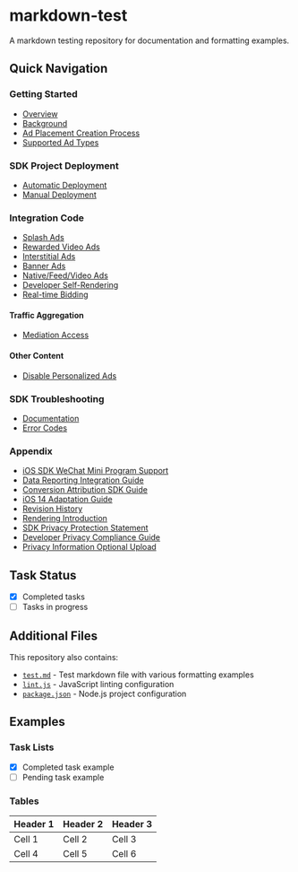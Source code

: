 # markdown-test

A markdown testing repository for documentation and formatting examples.

## Quick Navigation

### Getting Started
- [Overview](/doc/ios/guide)
- [Background](/doc/ios/guide#背景)
- [Ad Placement Creation Process](/doc/ios/guide#广告位创建流程)
- [Supported Ad Types](/doc/ios/guide#支持广告类型)

### SDK Project Deployment
- [Automatic Deployment](/doc/ios/union/union_embed)
- [Manual Deployment](/doc/ios/union/union_embed#手动部署)

### Integration Code
- [Splash Ads](/doc/ios/union/union_splash)
- [Rewarded Video Ads](/doc/ios/union/union_reward_video)
- [Interstitial Ads](/doc/ios/union/union_interstitial)
- [Banner Ads](/doc/ios/union/union_banner2_0)
- [Native/Feed/Video Ads](/doc/ios/union/union_native_express)
- [Developer Self-Rendering](/doc/ios/union/union_native2_0)
- [Real-time Bidding](/doc/ios/union/union_bidding)

#### Traffic Aggregation
- [Mediation Access](/doc/ios/union/union_mediation_access)

#### Other Content
- [Disable Personalized Ads](/doc/ios/union/union_personal_recommend)

### SDK Troubleshooting
- [Documentation](/doc/ios/union/union_debug)
- [Error Codes](/doc/ios/union/union_debug#错误码)

### Appendix
- [iOS SDK WeChat Mini Program Support](/doc/ios/union/union_miniApp)
- [Data Reporting Integration Guide](/doc/ios/union/union_data_detector_guide)
- [Conversion Attribution SDK Guide](/doc/ios/union/union_conversion_sdk_guide)
- [iOS 14 Adaptation Guide](/doc/ios/union/union_support_ATT)
- [Revision History](/doc/ios/union/union_version)
- [Rendering Introduction](/doc/ios/union/union_new_template_explain)
- [SDK Privacy Protection Statement](https://e.qq.com/dev/help_detail.html?cid=2005&pid=5983)
- [Developer Privacy Compliance Guide](https://e.qq.com/dev/help_detail.html?cid=2004&pid=5795)
- [Privacy Information Optional Upload](/doc/ios/union/union_private_data_guide)

## Task Status

- [x] Completed tasks
- [ ] Tasks in progress

## Additional Files

This repository also contains:
- [`test.md`](test.md) - Test markdown file with various formatting examples
- [`lint.js`](lint.js) - JavaScript linting configuration
- [`package.json`](package.json) - Node.js project configuration

## Examples

### Task Lists
- [x] Completed task example
- [ ] Pending task example

### Tables
| Header 1 | Header 2 | Header 3 |
|----------|----------|----------|
| Cell 1   | Cell 2   | Cell 3   |
| Cell 4   | Cell 5   | Cell 6   |
